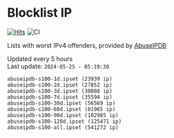 # Blocklist IP

[![Hits](https://hits.seeyoufarm.com/api/count/incr/badge.svg?url=https%3A%2F%2Fgithub.com%2Fborestad%2Fblocklist-ip%2F&count_bg=%2379C83D&title_bg=%23555555&icon=&icon_color=%23E7E7E7&title=hits&edge_flat=false)](https://hits.seeyoufarm.com)  ![CI](https://img.shields.io/github/workflow/status/borestad/blocklist-ip/CI?style=flat-square)

Lists with worst IPv4 offenders, provided by [AbuseIPDB](https://www.abuseipdb.com/)

<!-- FOOTER-PLACEHOLDER -->
Updated every 5 hours<br>
Last update: `2024-05-25 - 05:19:30`
```
abuseipdb-s100-1d.ipset (23939 ip)
abuseipdb-s100-2d.ipset (27852 ip)
abuseipdb-s100-3d.ipset (30088 ip)
abuseipdb-s100-7d.ipset (35594 ip)
abuseipdb-s100-30d.ipset (56569 ip)
abuseipdb-s100-60d.ipset (81965 ip)
abuseipdb-s100-90d.ipset (102985 ip)
abuseipdb-s100-120d.ipset (125471 ip)
abuseipdb-s100-all.ipset (541272 ip)
```
